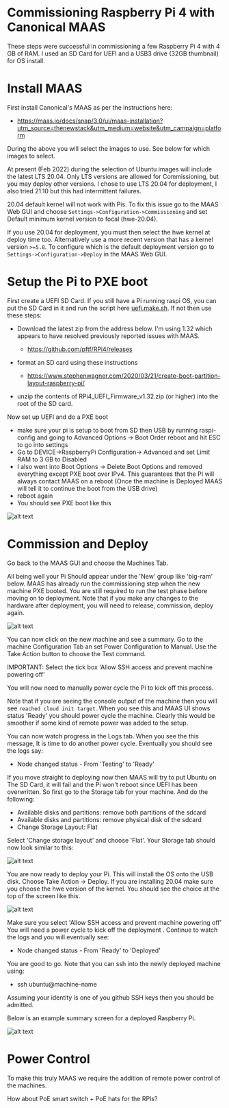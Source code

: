 # Commissioning Raspberry Pi 4 with Canonical MAAS

These steps were successful in commissioning a few Raspberry Pi 4 with 
4 GB of RAM. I used an SD Card for UEFI and a USB3 drive (32GB thumbnail) 
for OS install.

# Install MAAS
First install Canonical's MAAS as per the instructions here:

- https://maas.io/docs/snap/3.0/ui/maas-installation?utm_source=thenewstack&utm_medium=website&utm_campaign=platform

During the above you will select the images to use. See below for which 
images to select.

At present (Feb 2022) during the selection of Ubuntu images will include the 
latest LTS 20.04.  Only LTS versions are allowed for Commissioning, but you may 
deploy other versions. I chose to use LTS 20.04 for deployment, I also tried
21.10 but this had intermittent failures.

20.04 default kernel will not work with Pis. To fix this issue go to the MAAS Web GUI
and choose `Settings->Configuration->Commissioning` and set Default minimum 
kernel version to focal (hwe-20.04).

If you use 20.04 for deployment, you must then select the hwe kernel at 
deploy time too. Alternatively use a more recent version that has a kernel version
`>=5.8`. To configure which is the default deployment version go to 
`Settings->Configuration->Deploy` in the MAAS Web GUI.

# Setup the Pi to PXE boot

First create a UEFI SD Card. If you still have a Pi running raspi OS, 
you can put the SD Card in it and
run the script here [uefi.make.sh](uefi.make.sh). If not then use these steps:


- Download the latest zip from the address below. I'm using 1.32 which appears
  to have resolved previously reported issues with MAAS.
    - https://github.com/pftf/RPi4/releases
- format an SD card using these instructions

    - https://www.stephenwagner.com/2020/03/21/create-boot-partition-layout-raspberry-pi/
- unzip the contents of RPi4_UEFI_Firmware_v1.32.zip (or higher) into
  the root of the SD card.

Now set up UEFI and do a PXE boot  
- make sure your pi is setup to boot from SD then USB by running raspi-config
  and going to Advanced Options -> Boot Order
 reboot and hit ESC to go into settings
- Go to DEVICE->RaspberryPi  Configuration-> Advanced and set Limit RAM to 3 GB to Disabled
- I also went into Boot Options -> Delete Boot Options and removed everything 
  except PXE boot over IPv4. This guarantees that the PI will always contact MAAS
  on a reboot (Once the machine is Deployed MAAS will tell it to continue the boot
  from the USB drive)
- reboot again
- You should see PXE boot like this


![alt text](images/pxe.png)

# Commission and Deploy

Go back to the MAAS GUI and choose the Machines Tab. 

All being well your Pi Should appear under the 'New' group like 'big-ram' below.
MAAS has already run the commissioning step when the new machine PXE booted.
You are still required to run the test phase before moving on to deployment.
Note that if you make any changes to the hardware after deployment, you will
need to release, commission, deploy again.

![alt text](images/new.png)

You can now click on the new machine and see a summary. 
Go to the machine Configuration Tab an set Power Configuration to Manual. 
Use the Take Action button to choose the Test command. 

IMPORTANT: Select the tick box 'Allow SSH access and prevent machine powering off'

You will now need to manually power cycle the Pi to kick off this process.

Note that if you are seeing the console output of the machine then you will see
`reached cloud init target`. When you see this and MAAS UI shows status 'Ready'
you should power cycle the machine. Clearly this would be smoother if some
kind of remote power was added to the setup.

You can now watch progress in the Logs tab. When you see the this message,
It is time to do another power cycle. Eventually you should see the logs say:

- Node changed status - From 'Testing' to 'Ready'

If you move straight to deploying now then MAAS will try to put Ubuntu on 
The SD Card, it will fail and the Pi won't reboot since UEFI has been overwritten.
So first go to the Storage tab for your machine. And do the following:

- Available disks and partitions: remove both partitions of the sdcard
- Available disks and partitions: remove physical disk of the sdcard 
- Change Storage Layout: Flat

Select 'Change storage layout'
and choose 'Flat'. Your Storage tab should now look similar to this:

![alt text](images/partitions.png)


You are now ready to deploy  your Pi. This will install the OS onto the
USB disk.
Choose Take Action -> Deploy. If you are installing 20.04 make sure 
you choose the hwe version of the kernel. You should see the choice at the
top of the screen like this.

![alt text](images/switch_kernel.png)

Make sure you select 'Allow SSH access and prevent machine powering off'
You will need a power cycle to kick off the deployment .
Continue to watch the logs and you will eventually see:

- Node changed status - From 'Ready' to 'Deployed'

You are good to go. Note that you can ssh into the newly deployed machine 
using:

- ssh ubuntu@machine-name

Assuming your identity is one of you github SSH keys then you should 
be admitted.

Below is an example summary screen for a deployed Raspberry Pi.

![alt text](images/summary.png)

# Power Control

To make this truly MAAS we require the addition of remote power control
of the machines. 

How about PoE smart switch + PoE hats for the RPIs? 




